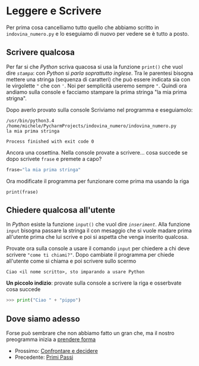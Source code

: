 # Leggere e Scrivere

Per prima cosa cancelliamo tutto quello che abbiamo scritto in `indovina_numero.py` e lo eseguiamo di nuovo per vedere
se è tutto a posto.

## Scrivere qualcosa

Per far si che *Python* scriva quacosa si usa la funzione `print()` che vuol dire *`stampa`*: con *Python* si *parla
soprattutto inglese*. Tra le parentesi bisogna mettere una stringa (sequenza di caratteri) che può essere indicata sia 
con le virgolette `"` che con `'`. Noi per semplicità useremo sempre `"`. Quindi ora andiamo sulla console e facciamo 
stampare la prima stringa "la mia prima strigna".
 
Dopo averlo provato sulla console Scriviamo nel programma e eseguiamolo:
 
    /usr/bin/python3.4 /home/michele/PycharmProjects/indovina_numero/indovina_numero.py
    la mia prima stringa
    
    Process finished with exit code 0


Ancora una cosettina. Nella console provate a scrivere... cosa succede se dopo scrivete `frase` e premete a capo? 

```python
frase="la mia prima stringa"
```

Ora modificate il programma per funzionare come prima ma usando la riga

    print(frase)

## Chiedere qualcosa all'utente

In *Python* esiste la funzione `input()` che vuol dire *`inseriment`*. Alla funzione `input` bisogna passare la stringa 
il con mesaggio che si vuole madare prima all'utente prima che lui scrive e poi si aspetta che venga inserito qualcosa.

Provate ora sulla console a usare il comando `input` per chiedere a chi deve scrivere `"come ti chiami?"`. Dopo cambiate
il programma per chiede all'utente come si chiama e poi scrivere sullo scermo

    Ciao <il nome scritto>, sto imparando a usare Python
    
**Un piccolo indizio**: provate sulla console a scrivere la riga e osserbvate cosa succede

```python
>>> print("Ciao " + "pippo")
```

## Dove siamo adesso

Forse può sembrare che non abbiamo fatto un gran che, ma il nostro preogramma inizia a 
[prendere forma](leggere_scrivere.py)

* Prossimo: [Confrontare e decidere](confrontare.md)
* Precedente: [Primi Passi](iniziamo.md) 